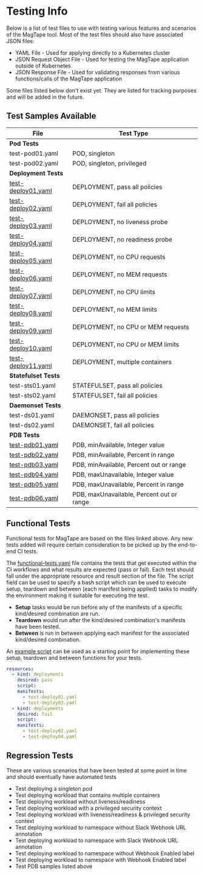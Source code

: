 # Testing Info

Below is a list of test files to use with testing various features and scenarios of the MagTape tool. Most of the test files should also have associated JSON files:

- YAML File - Used for applying directly to a Kubernetes cluster
- JSON Request Object File - Used for testing the MagTape application outside of Kubernetes
- JSON Response File - Used for validating responses from various functions/calls of the MagTape application

Some files listed below don't exist yet. They are listed for tracking purposes and will be added in the future.

## Test Samples Available

| File                               | Test Type                                      |
|---                                 |---                                             |
| **Pod Tests**                                                                       |
| test-pod01.yaml                  | POD, singleton                                 |
| test-pod02.yaml                  | POD, singleton, privileged                     |
| **Deployment Tests**                                                                |
| [test-deploy01.yaml](./deployments/test-deploy01.yaml)        | DEPLOYMENT, pass all policies                  |
| [test-deploy02.yaml](./deployments/test-deploy02.yaml)        | DEPLOYMENT, fail all policies                  |
| [test-deploy03.yaml](./deployments/test-deploy03.yaml)        | DEPLOYMENT, no liveness probe                  |
| [test-deploy04.yaml](./deployments/test-deploy04.yaml)        | DEPLOYMENT, no readiness probe                 |
| [test-deploy05.yaml](./deployments/test-deploy05.yaml)        | DEPLOYMENT, no CPU requests                    |
| [test-deploy06.yaml](./deployments/test-deploy06.yaml)        | DEPLOYMENT, no MEM requests                    |
| [test-deploy07.yaml](./deployments/test-deploy07.yaml)        | DEPLOYMENT, no CPU limits                      |
| [test-deploy08.yaml](./deployments/test-deploy08.yaml)        | DEPLOYMENT, no MEM limits                      |
| [test-deploy09.yaml](./deployments/test-deploy09.yaml)        | DEPLOYMENT, no CPU or MEM requests             |
| [test-deploy10.yaml](./deployments/test-deploy10.yaml)        | DEPLOYMENT, no CPU or MEM limits               |
| [test-deploy11.yaml](./deployments/test-deploy11.yaml)        | DEPLOYMENT, multiple containers                |
| **Statefulset Tests**                                                               |
| test-sts01.yaml        | STATEFULSET, pass all policies                 |
| test-sts02.yaml        | STATEFULSET, fail all policies                 |
| **Daemonset Tests**                                                                 |
| test-ds01.yaml         | DAEMONSET, pass all policies                   |
| test-ds02.yaml         | DAEMONSET, fail all policies                   |
| **PDB Tests**                                                                       |
| [test-pdb01.yaml](./testing/pdbs/test-pdb01.yaml)                    | PDB, minAvailable, Integer value               |
| [test-pdb02.yaml](./testing/pdbs/test-pdb02.yaml)                    | PDB, minAvailable, Percent in range            |
| [test-pdb03.yaml](./testing/pdbs/test-pdb03.yaml)                    | PDB, minAvailable, Percent out or range        |
| [test-pdb04.yaml](./testing/pdbs/test-pdb04.yaml)                    | PDB, maxUnavailable, Integer value             |
| [test-pdb05.yaml](./testing/pdbs/test-pdb05.yaml)                    | PDB, maxUnavailable, Percent in range          |
| [test-pdb06.yaml](./testing/pdbs/test-pdb06.yaml)                    | PDB, maxUnavailable, Percent out or range      |

## Functional Tests

Functional tests for MagTape are based on the files linked above. Any new tests added will require certain consideration to be picked up by the end-to-end CI tests. 

The [functional-tests.yaml](./functional-tests.yaml) file contains the tests that get executed within the CI workflows and what results are expected (pass or fail). Each test should fall under the appropriate resource and result section of the file. The script field can be used to specify a bash script which can be used to execute setup, teardown and between (each manifest being applied) tasks to modify the environment making it suitable for executing the test. 

- **Setup** tasks would be run before any of the manifests of a specific kind/desired combination are run. 
- **Teardown** would run after the kind/desired combination's manifests have been tested. 
- **Between** is run in between applying each manifest for the associated kind/desired combination. 

An [example script](https://gist.github.com/ilrudie/43823733444ba7976b2f567f30706620) can be used as a starting point for implementing these setup, teardown and between functions for your tests.

```yaml
resources:
  - kind: deployments
    desired: pass
    script:
    manifests:
      - test-deploy01.yaml
      - test-deploy03.yaml
  - kind: deployments
    desired: fail
    script: 
    manifests:
      - test-deploy02.yaml
      - test-deploy04.yaml
```

## Regression Tests

These are various scenarios that have been tested at some point in time and should eventually have automated tests

- Test deploying a singleton pod
- Test deploying workload that contains multiple containers
- Test deploying workload without liveness/readiness
- Test deploying workload with a privileged security context
- Test deploying workload with liveness/readiness & privileged security context
- Test deploying workload to namespace without Slack Webhook URL annotation
- Test deploying workload to namespace with Slack Webhook URL annotation
- Test deploying workload to namespace without Webhook Enabled label
- Test deploying workload to namespace with Webhook Enabled label
- Test PDB samples listed above

